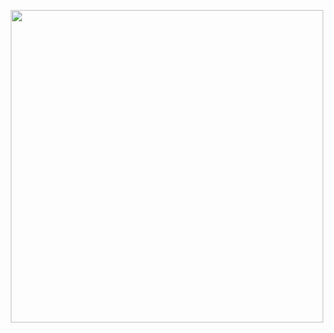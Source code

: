<div align="center">
    <p align="center">
        <img width="500px" src="/images/landing.png">
    </p>
</div>
